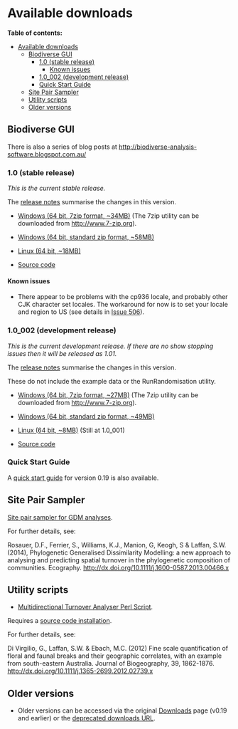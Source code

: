 # Available downloads #

**Table of contents:**
* [Available downloads](#available-downloads)
  * [Biodiverse GUI](#biodiverse-gui)
    * [1.0 (stable release)](#10-stable-release)
      * [Known issues](#known-issues)
    * [1.0_002 (development release)](#10_002-development-release)
    * [Quick Start Guide](#quick-start-guide)
  * [Site Pair Sampler](#site-pair-sampler)
  * [Utility scripts](#utility-scripts)
  * [Older versions](#older-versions)


## Biodiverse GUI ##


There is also a series of blog posts at http://biodiverse-analysis-software.blogspot.com.au/

### 1.0 (stable release) ###

_This is the current stable release._

The [release notes](http://purl.org/biodiverse/wiki/ReleaseNotes#version-1) summarise the changes in this version.


* [Windows (64 bit, 7zip format, ~34MB)](http://biodiverse.unsw.edu.au/downloads/biodiverse_1.0_win_x64.7z)  (The 7zip utility can be downloaded from http://www.7-zip.org).

* [Windows (64 bit, standard zip format, ~58MB)](http://biodiverse.unsw.edu.au/downloads/biodiverse_1.0_win_x64.zip)

* [Linux (64 bit, ~18MB)](http://biodiverse.unsw.edu.au/downloads/biodiverse_1.0_linux64.tar.gz)

* [Source code]()

#### Known issues ####

  * There appear to be problems with the cp936 locale, and probably other CJK character set locales.  The workaround for now is to set your locale and region to US (see details in [Issue 506](/shawnlaffan/biodiverse/issues/506)).

### 1.0_002 (development release) ###

_This is the current development release.  If there are no show stopping issues then it will be released as 1.01._

The [release notes](http://purl.org/biodiverse/wiki/ReleaseNotes#version-101) summarise the changes in this version.

  These do not include the example data or the RunRandomisation utility.  

* [Windows (64 bit, 7zip format, ~27MB)](http://biodiverse.unsw.edu.au/downloads/biodiverse_1.0_002_win_x64.7z)  (The 7zip utility can be downloaded from http://www.7-zip.org).

* [Windows (64 bit, standard zip format, ~49MB)](http://biodiverse.unsw.edu.au/downloads/biodiverse_1.0_002_win_x64.zip)

* [Linux (64 bit, ~8MB)](http://biodiverse.unsw.edu.au/downloads/biodiverse_1.0_001_linux64.tar) (Still at 1.0_001)

* [Source code]()



### Quick Start Guide ###

A [quick start guide](http://biodiverse.unsw.edu.au/downloads/Biodiverse_Quick_Start_Guide_0.19.pdf) for version 0.19 is also available.


## Site Pair Sampler ##

[Site pair sampler for GDM analyses](http://biodiverse.unsw.edu.au/downloads/site_pair_sample_64bit.7z).

For further details, see:

Rosauer, D.F., Ferrier, S., Williams, K.J., Manion, G, Keogh, S & Laffan, S.W. (2014), Phylogenetic Generalised Dissimilarity Modelling: a new approach to analysing and predicting spatial turnover in the phylogenetic composition of communities. Ecography.  http://dx.doi.org/10.1111/j.1600-0587.2013.00466.x


## Utility scripts ##

* [Multidirectional Turnover Analyser Perl Script](http://biodiverse.unsw.edu.au/downloads/multidirectional_turnover_analyser.pl).

Requires a [source code installation](Installation).

For further details, see:

Di Virgilio, G., Laffan, S.W. & Ebach, M.C. (2012) Fine scale quantification of floral and faunal breaks and their geographic correlates, with an example from south-eastern Australia. Journal of Biogeography, 39, 1862-1876.  http://dx.doi.org/10.1111/j.1365-2699.2012.02739.x

## Older versions ##

* Older versions can be accessed via the original [Downloads](https://code.google.com/p/biodiverse/downloads/list) page (v0.19 and earlier) or the [deprecated downloads URL](http://biodiverse.unsw.edu.au/downloads/deprecated/).